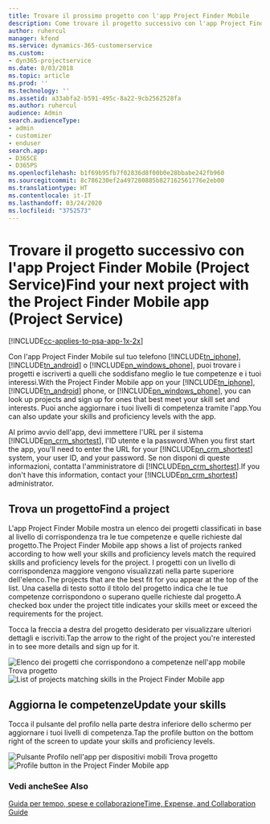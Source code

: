 ```yaml
---
title: Trovare il prossimo progetto con l'app Project Finder Mobile
description: Come trovare il progetto successivo con l'app Project Finder Mobile per Project Service
author: ruhercul
manager: kfend
ms.service: dynamics-365-customerservice
ms.custom:
- dyn365-projectservice
ms.date: 8/03/2018
ms.topic: article
ms.prod: ''
ms.technology: ''
ms.assetid: a33abfa2-b591-495c-8a22-9cb2562528fa
ms.author: ruhercul
audience: Admin
search.audienceType:
- admin
- customizer
- enduser
search.app:
- D365CE
- D365PS
ms.openlocfilehash: b1f69b95fb7f02836d8f00b0e28bbabe242fb960
ms.sourcegitcommit: 8c786230ef2a497280885b827162561776e2eb00
ms.translationtype: HT
ms.contentlocale: it-IT
ms.lasthandoff: 03/24/2020
ms.locfileid: "3752573"
---
```

# <a name="find-your-next-project-with-the-project-finder-mobile-app-project-service"></a><span data-ttu-id="1d449-103">Trovare il progetto successivo con l'app Project Finder Mobile (Project Service)</span><span class="sxs-lookup"><span data-stu-id="1d449-103">Find your next project with the Project Finder Mobile app (Project Service)</span></span>

[!INCLUDE[cc-applies-to-psa-app-1x-2x](../includes/cc-applies-to-psa-app-1x-2x.md)]

<span data-ttu-id="1d449-104">Con l'app Project Finder Mobile sul tuo telefono [!INCLUDE[tn_iphone](../includes/tn-iphone.md)], [!INCLUDE[tn_android](../includes/tn-android.md)] o [!INCLUDE[pn_windows_phone](../includes/pn-windows-phone.md)], puoi trovare i progetti e iscriverti a quelli che soddisfano meglio le tue competenze e i tuoi interessi.</span><span class="sxs-lookup"><span data-stu-id="1d449-104">With the Project Finder Mobile app on your [!INCLUDE[tn_iphone](../includes/tn-iphone.md)], [!INCLUDE[tn_android](../includes/tn-android.md)] phone, or [!INCLUDE[pn_windows_phone](../includes/pn-windows-phone.md)], you can look up projects and sign up for ones that best meet your skill set and interests.</span></span> <span data-ttu-id="1d449-105">Puoi anche aggiornare i tuoi livelli di competenza tramite l'app.</span><span class="sxs-lookup"><span data-stu-id="1d449-105">You can also update your skills and proficiency levels with the app.</span></span>  
  
 <span data-ttu-id="1d449-106">Al primo avvio dell'app, devi immettere l'URL per il sistema [!INCLUDE[pn_crm_shortest](../includes/pn-crm-shortest.md)], l'ID utente e la password.</span><span class="sxs-lookup"><span data-stu-id="1d449-106">When you first start the app, you'll need to enter the URL for your [!INCLUDE[pn_crm_shortest](../includes/pn-crm-shortest.md)] system, your user ID, and your password.</span></span> <span data-ttu-id="1d449-107">Se non disponi di queste informazioni, contatta l'amministratore di [!INCLUDE[pn_crm_shortest](../includes/pn-crm-shortest.md)].</span><span class="sxs-lookup"><span data-stu-id="1d449-107">If you don't have this information,  contact your [!INCLUDE[pn_crm_shortest](../includes/pn-crm-shortest.md)] administrator.</span></span>  
  
## <a name="find-a-project"></a><span data-ttu-id="1d449-108">Trova un progetto</span><span class="sxs-lookup"><span data-stu-id="1d449-108">Find a project</span></span>  
 <span data-ttu-id="1d449-109">L'app Project Finder Mobile mostra un elenco dei progetti classificati in base al livello di corrispondenza tra le tue competenze e quelle richieste dal progetto.</span><span class="sxs-lookup"><span data-stu-id="1d449-109">The Project Finder Mobile app shows a list of projects ranked according to how well your skills and proficiency levels match the required skills and proficiency levels for the project.</span></span> <span data-ttu-id="1d449-110">I progetti con un livello di corrispondenza maggiore vengono visualizzati nella parte superiore dell'elenco.</span><span class="sxs-lookup"><span data-stu-id="1d449-110">The projects that are the best fit for you appear at the top of the list.</span></span> <span data-ttu-id="1d449-111">Una casella di testo sotto il titolo del progetto indica che le tue competenze corrispondono o superano quelle richieste dal progetto.</span><span class="sxs-lookup"><span data-stu-id="1d449-111">A checked box under the project title indicates your skills meet or exceed the requirements for the project.</span></span>  
  
 <span data-ttu-id="1d449-112">Tocca la freccia a destra del progetto desiderato per visualizzare ulteriori dettagli e iscriviti.</span><span class="sxs-lookup"><span data-stu-id="1d449-112">Tap the arrow to the right of the project you're interested in to see more details and sign up for it.</span></span>  
  
 <span data-ttu-id="1d449-113">![Elenco dei progetti che corrispondono a competenze nell'app mobile Trova progetto](../project-service/media/project-service-project-finder-list.png "Elenco dei progetti che corrispondono a competenze nell'app mobile Trova progetto")</span><span class="sxs-lookup"><span data-stu-id="1d449-113">![List of projects matching skills in the Project Finder Mobile app](../project-service/media/project-service-project-finder-list.png "List of projects matching skills in the Project Finder Mobile app")</span></span>  
  
## <a name="update-your-skills"></a><span data-ttu-id="1d449-114">Aggiorna le competenze</span><span class="sxs-lookup"><span data-stu-id="1d449-114">Update your skills</span></span>  
 <span data-ttu-id="1d449-115">Tocca il pulsante del profilo nella parte destra inferiore dello schermo per aggiornare i tuoi livelli di competenza.</span><span class="sxs-lookup"><span data-stu-id="1d449-115">Tap the profile button on the bottom right of the screen to update your skills and proficiency levels.</span></span>  
  
 <span data-ttu-id="1d449-116">![Pulsante Profilo nell'app per dispositivi mobili Trova progetto](../project-service/media/project-service-project-finder-profile.png "Pulsante Profilo nell'app per dispositivi mobili Trova progetto")</span><span class="sxs-lookup"><span data-stu-id="1d449-116">![Profile button in the Project Finder Mobile app](../project-service/media/project-service-project-finder-profile.png "Profile button in the Project Finder Mobile app")</span></span>  
  
### <a name="see-also"></a><span data-ttu-id="1d449-117">Vedi anche</span><span class="sxs-lookup"><span data-stu-id="1d449-117">See Also</span></span>  
 [<span data-ttu-id="1d449-118">Guida per tempo, spese e collaborazione</span><span class="sxs-lookup"><span data-stu-id="1d449-118">Time, Expense, and Collaboration Guide</span></span>](../project-service/time-expense-collaboration-guide.md)
